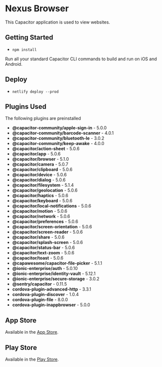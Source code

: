 # Nexus Browser

This Capacitor application is used to view websites.

## Getting Started
- `npm install`

Run all your standard Capacitor CLI commands to build and run on iOS and Android.

## Deploy
- `netlify deploy --prod`

## Plugins Used
The following plugins are preinstalled
<!--- Generated Plugins -->
 - **@capacitor-community/apple-sign-in** - 5.0.0
 - **@capacitor-community/barcode-scanner** - 4.0.1
 - **@capacitor-community/bluetooth-le** - 3.0.2
 - **@capacitor-community/keep-awake** - 4.0.0
 - **@capacitor/action-sheet** - 5.0.6
 - **@capacitor/app** - 5.0.6
 - **@capacitor/browser** - 5.1.0
 - **@capacitor/camera** - 5.0.7
 - **@capacitor/clipboard** - 5.0.6
 - **@capacitor/device** - 5.0.6
 - **@capacitor/dialog** - 5.0.6
 - **@capacitor/filesystem** - 5.1.4
 - **@capacitor/geolocation** - 5.0.6
 - **@capacitor/haptics** - 5.0.6
 - **@capacitor/keyboard** - 5.0.6
 - **@capacitor/local-notifications** - 5.0.6
 - **@capacitor/motion** - 5.0.6
 - **@capacitor/network** - 5.0.6
 - **@capacitor/preferences** - 5.0.6
 - **@capacitor/screen-orientation** - 5.0.6
 - **@capacitor/screen-reader** - 5.0.6
 - **@capacitor/share** - 5.0.6
 - **@capacitor/splash-screen** - 5.0.6
 - **@capacitor/status-bar** - 5.0.6
 - **@capacitor/text-zoom** - 5.0.6
 - **@capacitor/toast** - 5.0.6
 - **@capawesome/capacitor-file-picker** - 5.1.1
 - **@ionic-enterprise/auth** - 5.0.10
 - **@ionic-enterprise/identity-vault** - 5.12.1
 - **@ionic-enterprise/secure-storage** - 3.0.2
 - **@sentry/capacitor** - 0.11.5
 - **cordova-plugin-advanced-http** - 3.3.1
 - **cordova-plugin-discover** - 1.0.4
 - **cordova-plugin-file** - 8.0.0
 - **cordova-plugin-inappbrowser** - 5.0.0
<!--- Generated Plugins End -->

## App Store

Available in the [App Store](https://apps.apple.com/us/app/nexus-web-browser/id6445866986).

## Play Store

Available in the [Play Store](https://play.google.com/store/apps/details?id=com.nexusconcepts.nexus).















